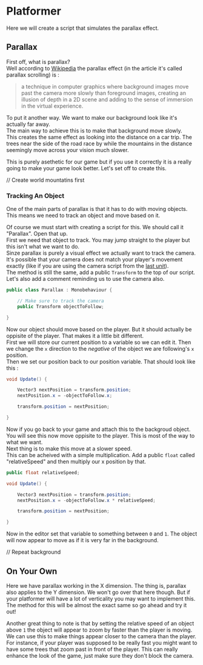 # Platformer

Here we will create a script that simulates the parallax effect.

## Parallax

First off, what is parallax?\
Well according to [Wikipedia](https://en.wikipedia.org/wiki/Parallax_scrolling) the parallax effect (in the article it's called parallax scrolling) is :

> a technique in computer graphics where background images move past the camera more slowly than foreground images, creating an illusion of depth in a 2D scene and adding to the sense of immersion in the virtual experience.

To put it another way. We want to make our background look like it's actually far away.\
The main way to achieve this is to make that background move slowly.\
This creates the same effect as looking into the distance on a car trip. The trees near the side of the road race by while the mountains in the distance seemingly move across your vision much slower.

This is purely asethetic for our game but if you use it correctly it is a really going to make your game look better. Let's set off to create this.

// Create world mountatins first

### Tracking An Object

One of the main parts of parallax is that it has to do with moving objects. This means we need to track an object and move based on it.

Of course we must start with creating a script for this. We should call it "Parallax". Open that up.\
First we need that object to track. You may jump straight to the player but this isn't what we want to do.\
Sinze parallax is purely a visual effect we actually want to track the camera. It's possible that your camera does not match your player's movement exactly (like if you are using the camera script from the [last unit](../3%20Top%20Down%20Arcade/Library/CameraFollow.cs)).\
The method is still the same, add a public `Transform` to the top of our script. Let's also add a comment reminding us to use the camera also.

```csharp
public class Parallax : Monobehaviour {

	// Make sure to track the camera
	public Transform objectToFollow;

}
```

Now our object should move based on the player. But it should actually be oppisite of the player. That makes it a little bit different.\
First we will store our current position to a variable so we can edit it. Then we change the `x` direction to the *negative* of the object we are following's `x` position.\
Then we set our position back to our position variable. That should look like this :

```csharp
void Update() {

	Vector3 nextPosition = transform.position;
	nextPosition.x = -objectToFollow.x;

	transform.position = nextPosition;

}
```

Now if you go back to your game and attach this to the backgroud object. You will see this now move oppisite to the player. This is most of the way to what we want.\
Next thing is to make this move at a slower speed.\
This can be acheived with a simple multiplication. Add a public `float` called "relativeSpeed" and then multiply our x position by that.

```csharp
public float relativeSpeed;

void Update() {

	Vector3 nextPosition = transform.position;
	nextPosition.x = -objectToFollow.x * relativeSpeed;

	transform.position = nextPosition;

}
```

Now in the editor set that variable to something between `0` and `1`. The object will now appear to move as if it is very far in the background.

// Repeat background

## On Your Own

Here we have parallax working in the X dimension. The thing is, parallax also applies to the Y dimension. We won't go over that here though. But if your platformer will have a lot of verticality you may want to implement this.\
The method for this will be almost the exact same so go ahead and try it out!

Another great thing to note is that by setting the relative speed of an object above `1` the object will appear to zoom by faster than the player is moving.\
We can use this to make things appear closer to the camera than the player. For instance, if your player was supposed to be really fast you might want to have some trees that zoom past in front of the player. This can really enhance the look of the game, just make sure they don't block the camera.
